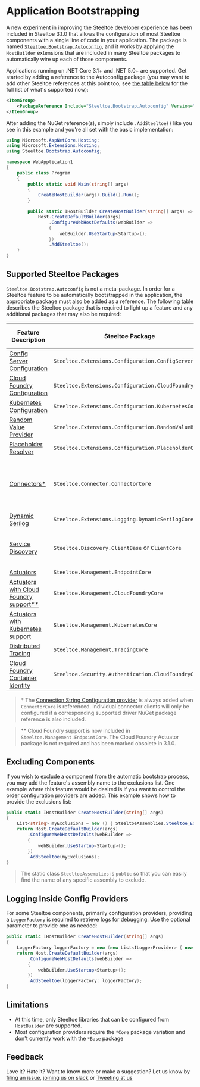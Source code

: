 # Application Bootstrapping

A new experiment in improving the Steeltoe developer experience has been included in Steeltoe 3.1.0 that allows the configuration of most Steeltoe components with a single line of code in your application. The package is named [`Steeltoe.Bootstrap.Autoconfig`](https://github.com/SteeltoeOSS/Steeltoe/tree/main/src/Bootstrap/src/Autoconfig), and it works by applying the `HostBuilder` extensions that are included in many Steeltoe packages to automatically wire up each of those components.

Applications running on .NET Core 3.1+ and .NET 5.0+ are supported. Get started by adding a reference to the Autoconfig package (you may want to add other Steeltoe references at this point too, see [the table below](#supported-steeltoe-packages) for the full list of what's supported now):

```xml
<ItemGroup>
    <PackageReference Include="Steeltoe.Bootstrap.Autoconfig" Version="3.1.0-rc1" />
</ItemGroup>
```

 After adding the NuGet reference(s), simply include `.AddSteeltoe()` like you see in this example and you're all set with the basic implementation:

```csharp
using Microsoft.AspNetCore.Hosting;
using Microsoft.Extensions.Hosting;
using Steeltoe.Bootstrap.Autoconfig;

namespace WebApplication1
{
    public class Program
    {
        public static void Main(string[] args)
        {
            CreateHostBuilder(args).Build().Run();
        }

        public static IHostBuilder CreateHostBuilder(string[] args) =>
            Host.CreateDefaultBuilder(args)
                .ConfigureWebHostDefaults(webBuilder =>
                {
                    webBuilder.UseStartup<Startup>();
                })
                .AddSteeltoe();
    }
}

```

## Supported Steeltoe Packages

`Steeltoe.Bootstrap.Autoconfig` is not a meta-package. In order for a Steeltoe feature to be automatically bootstrapped in the application, the appropriate package must also be added as a reference. The following table describes the Steeltoe package that is required to light up a feature and any additional packages that may also be required:

|  Feature Description | Steeltoe Package |Additional Package Required |
| --- | --- | --- |
| [Config Server Configuration](../configuration/config-server-provider.md) | `Steeltoe.Extensions.Configuration.ConfigServerCore` | N/A |
| [Cloud Foundry Configuration](../configuration/cloud-foundry-provider.md) |`Steeltoe.Extensions.Configuration.CloudFoundryCore` |  N/A |
| [Kubernetes Configuration](../configuration/kubernetes-providers.md) |`Steeltoe.Extensions.Configuration.KubernetesCore` |  N/A |
| [Random Value Provider](../configuration/random-value-provider.md) |`Steeltoe.Extensions.Configuration.RandomValueBase` |  N/A |
| [Placeholder Resolver](../configuration/placeholder-provider.md) |`Steeltoe.Extensions.Configuration.PlaceholderCore` |  N/A |
| [Connectors*](../connectors/index.md) |`Steeltoe.Connector.ConnectorCore` |  Supported driver (MySQL, PostgreSQL, RabbitMQ, SQL Server, etc) |
| [Dynamic Serilog](../logging/serilog-logger.md) | `Steeltoe.Extensions.Logging.DynamicSerilogCore` | N/A |
| [Service Discovery](../discovery/index.md) |`Steeltoe.Discovery.ClientBase` or `ClientCore` | Desired client (Eureka, Consul, Kubernetes)
| [Actuators](../management/index.md) | `Steeltoe.Management.EndpointCore` | N/A |
| [Actuators with Cloud Foundry support**](../management/cloud-foundry.md) |`Steeltoe.Management.CloudFoundryCore` |  N/A |
| [Actuators with Kubernetes support](../management/index.md) |`Steeltoe.Management.KubernetesCore` |  N/A |
| [Distributed Tracing](../tracing/index.md) | `Steeltoe.Management.TracingCore` | N/A |
| [Cloud Foundry Container Identity](../security/mtls.md#configure-settings) | `Steeltoe.Security.Authentication.CloudFoundryCore` | N/A |

>\* The [Connection String Configuration provider](../connectors/usage.md#connectionstring-configuration-provider) is always added when `ConnectorCore` is referenced. Individual connector clients will only be configured if a corresponding supported driver NuGet package reference is also included.

>\*\* Cloud Foundry support is now included in `Steeltoe.Management.EndpointCore`. The Cloud Foundry Actuator package is not required and has been marked obsolete in 3.1.0.

## Excluding Components

If you wish to exclude a component from the automatic bootstrap process, you may add the feature's assembly name to the exclusions list. One example where this feature would be desired is if you want to control the order configuration providers are added. This example shows how to provide the exclusions list:

```csharp
public static IHostBuilder CreateHostBuilder(string[] args)
{
    List<string> myExclusions = new () { SteeltoeAssemblies.Steeltoe_Extensions_Configuration_ConfigServerCore };
    return Host.CreateDefaultBuilder(args)
        .ConfigureWebHostDefaults(webBuilder =>
        {
            webBuilder.UseStartup<Startup>();
        })
        .AddSteeltoe(myExclusions);
}
```

>The static class `SteeltoeAssemblies` is `public` so that you can easily find the name of any specific assembly to exclude.

## Logging Inside Config Providers

For some Steeltoe components, primarily configuration providers, providing a `LoggerFactory` is required to retrieve logs for debugging. Use the optional parameter to provide one as needed:

```csharp
public static IHostBuilder CreateHostBuilder(string[] args)
{
    LoggerFactory loggerFactory = new (new List<ILoggerProvider> { new DebugLoggerProvider() });
    return Host.CreateDefaultBuilder(args)
        .ConfigureWebHostDefaults(webBuilder =>
        {
            webBuilder.UseStartup<Startup>();
        })
        .AddSteeltoe(loggerFactory: loggerFactory);
}
```

## Limitations

- At this time, only Steeltoe libraries that can be configured from `HostBuilder` are supported.
- Most configuration providers require the `*Core` package variation and don't currently work with the `*Base` package

## Feedback

Love it? Hate it? Want to know more or make a suggestion? Let us know by [filing an issue](https://github.com/SteeltoeOSS/Steeltoe/issues/new/choose), [joining us on slack](https://slack.steeltoe.io/) or [Tweeting at us](https://twitter.com/steeltoeoss)
